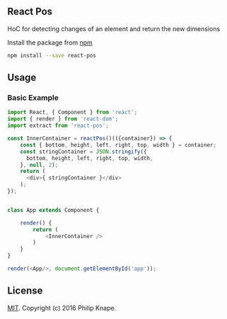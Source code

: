 
## React Pos
HoC for detecting changes of an element and return the new dimensions

Install the package from [npm](https://npmjs.com/release)

```bash
npm install --save react-pos
```

## Usage

### Basic Example

```js
import React, { Component } from 'react';
import { render } from 'react-dom';
import extract from 'react-pos';

const InnerContainer = reactPos()(({container}) => {
    const { bottom, height, left, right, top, width } = container;
    const stringContainer = JSON.stringify({
      bottom, height, left, right, top, width,
    }, null, 2);
    return (
      <div>{ stringContainer }</div>
    );
});


class App extends Component {

    render() {
        return (
            <InnerContainer />
        )
    }
}

render(<App/>, document.getElementById('app'));

```

## License

[MIT](LICENSE). Copyright (c) 2016 Philip Knape.
